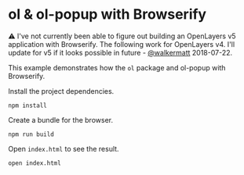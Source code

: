 # ol & ol-popup with Browserify

:warning: I've not currently been able to figure out building an OpenLayers v5 application with Browserify. The following work for OpenLayers v4. I'll update for v5 if it looks possible in future - [@walkermatt](https://github.com/walkermatt) 2018-07-22.

This example demonstrates how the `ol` package and ol-popup with Browserify.

Install the project dependencies.

    npm install

Create a bundle for the browser.

    npm run build

Open `index.html` to see the result.

    open index.html
